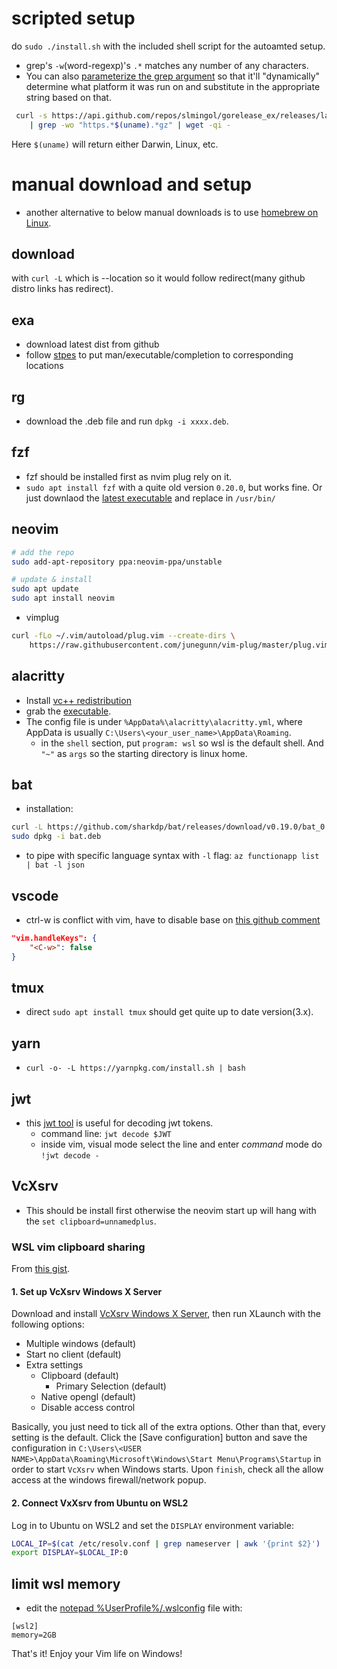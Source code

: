 
# scripted setup

do `sudo ./install.sh` with the included shell script for the autoamted setup.

* grep's `-w`(word-regexp)'s `.*` matches any number of any characters.
* You can also [parameterize the grep argument](https://stackoverflow.com/a/67497561/1486742) so that it'll "dynamically" determine what platform it was run on and substitute in the appropriate string based on that.

``` bash
 curl -s https://api.github.com/repos/slmingol/gorelease_ex/releases/latest \
    | grep -wo "https.*$(uname).*gz" | wget -qi -
```

Here `$(uname)` will return either Darwin, Linux, etc.

# manual download and setup
* another alternative to below manual downloads is to use [homebrew on Linux](https://docs.brew.sh/Homebrew-on-Linux).

## download

with `curl -L` which is --location so it would follow redirect(many github distro links has redirect).

## exa

* download latest dist from github
* follow [stpes](https://the.exa.website/install/linux) to put man/executable/completion to corresponding locations

## rg

* download the .deb file and run `dpkg -i xxxx.deb`.

## fzf

* fzf should be installed first as nvim plug rely on it.
* `sudo apt install fzf` with a quite old version `0.20.0`, but works fine. Or just downlaod the [latest executable](https://github.com/junegunn/fzf/releases?page=1) and replace in `/usr/bin/`

## neovim

```bash
# add the repo
sudo add-apt-repository ppa:neovim-ppa/unstable

# update & install
sudo apt update
sudo apt install neovim
```

* vimplug

```bash
curl -fLo ~/.vim/autoload/plug.vim --create-dirs \
    https://raw.githubusercontent.com/junegunn/vim-plug/master/plug.vim
```

## alacritty

* Install [vc++ redistribution](https://docs.microsoft.com/en-us/cpp/windows/latest-supported-vc-redist?view=msvc-170)
* grab the [executable](https://github.com/alacritty/alacritty/releases).
* The config file is under `%AppData%\alacritty\alacritty.yml`, where AppData is usually `C:\Users\<your_user_name>\AppData\Roaming`.
  * in the `shell` section, put `program: wsl` so wsl is the default shell. And `"~"` as `args` so the starting directory is linux home.

## bat

* installation:

```bash
curl -L https://github.com/sharkdp/bat/releases/download/v0.19.0/bat_0.19.0_amd64.deb --output bat.deb
sudo dpkg -i bat.deb

```

* to pipe with specific language syntax with `-l` flag: `az functionapp list | bat -l json`

## vscode

* ctrl-w is conflict with vim, have to disable base on [this github comment](https://github.com/VSCodeVim/Vim/issues/2056#issuecomment-334899171)

```json
"vim.handleKeys": {
    "<C-w>": false
}
```

## tmux

* direct `sudo apt install tmux` should get quite up to date version(3.x).

## yarn

* `curl -o- -L https://yarnpkg.com/install.sh | bash`

## jwt

* this [jwt tool](https://github.com/mike-engel/jwt-cli) is useful for decoding jwt tokens.
  * command line: `jwt decode $JWT`
  * inside vim, visual mode select the line and enter *command* mode do `!jwt decode -`

## VcXsrv

* This should be install first otherwise the neovim start up will hang with the `set clipboard=unnamedplus`.

### WSL vim clipboard sharing

From [this gist](https://gist.github.com/necojackarc/02c3c81e1525bb5dc3561f378e921541).

#### 1. Set up VcXsrv Windows X Server

Download and install [VcXsrv Windows X Server](https://sourceforge.net/projects/vcxsrv/),
then run XLaunch with the following options:

* Multiple windows (default)
* Start no client (default)
* Extra settings
  * Clipboard (default)
    * Primary Selection (default)
  * Native opengl (default)
  * Disable access control

Basically, you just need to tick all of the extra options. Other than that, every setting is the default.
Click the [Save configuration] button and save the configuration in `C:\Users\<USER NAME>\AppData\Roaming\Microsoft\Windows\Start Menu\Programs\Startup` in order to start `VcXsrv` when Windows starts.
Upon `finish`, check all the allow access at the windows firewall/network popup.

#### 2. Connect VxXsrv from Ubuntu on WSL2

Log in to Ubuntu on WSL2 and set the `DISPLAY` environment variable:

```bash
LOCAL_IP=$(cat /etc/resolv.conf | grep nameserver | awk '{print $2}')
export DISPLAY=$LOCAL_IP:0
```

## limit wsl memory
* edit the [notepad %UserProfile%/.wslconfig](https://www.koskila.net/how-to-solve-vmmem-consuming-ungodly-amounts-of-ram-when-running-docker-on-wsl/) file with:
```
[wsl2]
memory=2GB
```

That's it! Enjoy your Vim life on Windows!
